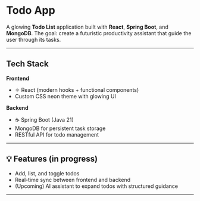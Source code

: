 #  Todo App

A glowing **Todo List** application built with **React**, **Spring Boot**, and **MongoDB**.
The goal: create a futuristic productivity assistant that guide the user through its tasks.

---

## Tech Stack

**Frontend**
- ⚛️ React (modern hooks + functional components)
- Custom CSS neon theme with glowing UI

**Backend**
- ☕ Spring Boot (Java 21)
- MongoDB for persistent task storage
- RESTful API for todo management
---

## 💡 Features (in progress)

-  Add, list, and toggle todos  
-  Real-time sync between frontend and backend  
-  (Upcoming) AI assistant to expand todos with structured guidance

---





